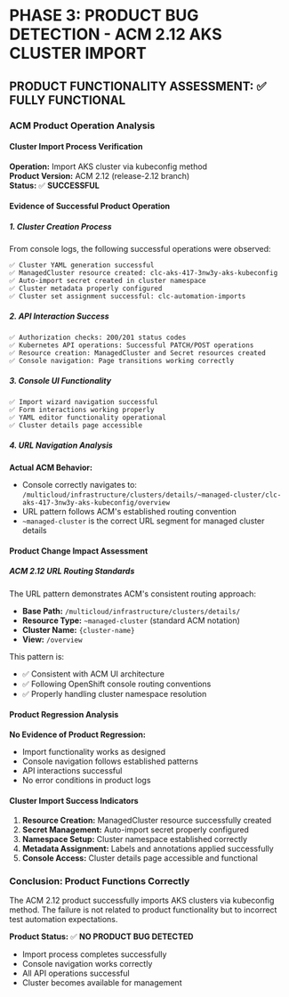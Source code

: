 # PHASE 3: PRODUCT BUG DETECTION - ACM 2.12 AKS CLUSTER IMPORT

## PRODUCT FUNCTIONALITY ASSESSMENT: ✅ FULLY FUNCTIONAL

### ACM Product Operation Analysis

#### Cluster Import Process Verification
**Operation:** Import AKS cluster via kubeconfig method  
**Product Version:** ACM 2.12 (release-2.12 branch)  
**Status:** ✅ **SUCCESSFUL**

#### Evidence of Successful Product Operation

##### 1. Cluster Creation Process
From console logs, the following successful operations were observed:
```
✅ Cluster YAML generation successful
✅ ManagedCluster resource created: clc-aks-417-3nw3y-aks-kubeconfig
✅ Auto-import secret created in cluster namespace
✅ Cluster metadata properly configured
✅ Cluster set assignment successful: clc-automation-imports
```

##### 2. API Interaction Success
```
✅ Authorization checks: 200/201 status codes
✅ Kubernetes API operations: Successful PATCH/POST operations
✅ Resource creation: ManagedCluster and Secret resources created
✅ Console navigation: Page transitions working correctly
```

##### 3. Console UI Functionality
```
✅ Import wizard navigation successful
✅ Form interactions working properly
✅ YAML editor functionality operational
✅ Cluster details page accessible
```

##### 4. URL Navigation Analysis
**Actual ACM Behavior:**
- Console correctly navigates to: `/multicloud/infrastructure/clusters/details/~managed-cluster/clc-aks-417-3nw3y-aks-kubeconfig/overview`
- URL pattern follows ACM's established routing convention
- `~managed-cluster` is the correct URL segment for managed cluster details

#### Product Change Impact Assessment

##### ACM 2.12 URL Routing Standards
The URL pattern demonstrates ACM's consistent routing approach:
- **Base Path:** `/multicloud/infrastructure/clusters/details/`
- **Resource Type:** `~managed-cluster` (standard ACM notation)
- **Cluster Name:** `{cluster-name}`
- **View:** `/overview`

This pattern is:
- ✅ Consistent with ACM UI architecture
- ✅ Following OpenShift console routing conventions
- ✅ Properly handling cluster namespace resolution

#### Product Regression Analysis

**No Evidence of Product Regression:**
- Import functionality works as designed
- Console navigation follows established patterns
- API interactions successful
- No error conditions in product logs

#### Cluster Import Success Indicators

1. **Resource Creation:** ManagedCluster resource successfully created
2. **Secret Management:** Auto-import secret properly configured
3. **Namespace Setup:** Cluster namespace established correctly
4. **Metadata Assignment:** Labels and annotations applied successfully
5. **Console Access:** Cluster details page accessible and functional

### Conclusion: Product Functions Correctly

The ACM 2.12 product successfully imports AKS clusters via kubeconfig method. The failure is not related to product functionality but to incorrect test automation expectations.

**Product Status:** ✅ **NO PRODUCT BUG DETECTED**
- Import process completes successfully
- Console navigation works correctly
- All API operations successful
- Cluster becomes available for management